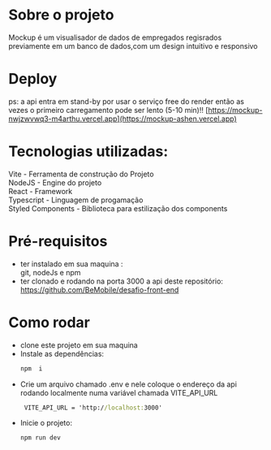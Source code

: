 # Sobre o projeto

Mockup é um visualisador de dados  de empregados  regisrados  previamente em um banco de dados,com um design intuitivo e responsivo

# Deploy 
ps: a api  entra em stand-by por usar o  serviço free do render então as vezes o primeiro carregamento pode ser lento (5-10 min)!! 
[https://mockup-nwjzwvwq3-m4arthu.vercel.app](https://mockup-ashen.vercel.app)
# Tecnologias utilizadas:

Vite - Ferramenta de construção do Projeto <br/>
NodeJS - Engine do projeto <br/>
React - Framework <br/>
Typescript - Linguagem de progamação <br/>
Styled Components - Biblioteca para estilização dos components <br/>

# Pré-requisitos 
-  ter instalado em sua maquina : <br/>
   git, nodeJs e npm
- ter clonado e rodando  na porta 3000 a api deste repositório: https://github.com/BeMobile/desafio-front-end

# Como rodar 
- clone este projeto em sua maquina <br/>
- Instale as dependências: 
  ```cmd
  npm  i
  ```
- Crie um arquivo  chamado .env  e nele coloque o endereço da api rodando localmente numa variável chamada VITE_API_URL
  ```cmd
   VITE_API_URL = 'http://localhost:3000'
  ```
- Inicie o  projeto:
  ```cmd
  npm run dev
  ```

